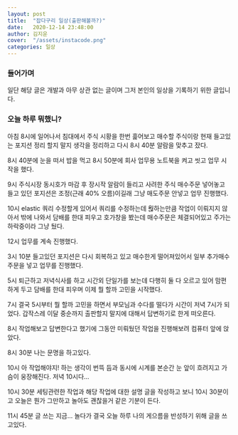```yaml
---
layout: post
title:  "잡다구리 일상(출판해볼까?)"
date:   2020-12-14 23:48:00
author: 김지운
cover:  "/assets/instacode.png"
categories: 일상
---
```


### 들어가며

일단 해당 글은 개발과 아무 상관 없는 글이며 그저 본인의 일상을 기록하기 위한 글입니다.

### 오늘 하루 뭐했니?

아침 8시에 일어나서 침대에서 주식 시황을 한번 흝어보고 매수할 주식이랑 현재 들고있는 포지션 정리 할지 말지 생각을 정리하고 다시 8시 40분 알람을 맞추고 잤다.

8시 40분에 눈을 떠서 밥을 먹고 8시 50분에 회사 업무용 노트북을 켜고 씻고 업무 시작을 했다.

9시 주식시장 동시호가 마감 후 장시작 알람이 들리고 사려한 주식 매수주문 넣어놓고 들고 있던 포지션은 조정(근래 40% 오름)이길래 그냥 매도주문 안넣고 업무 진행했다.

10시 elastic 쿼리 수정할게 있어서 쿼리를 수정하는데 웒하는만큼 작업이 이뤄지지 않아서 밖에 나와서 담배를 한대 피우고 호가창을 봤는데 매수주문은 체결되어있고 주가는 하락중이라 그냥 뒀다.

12시 업무를 계속 진행했다.

3시 10분 들고있던 포지션은 다시 회복하고 있고 매수한게 떨어져있어서 일부 추가매수 주문을 넣고 업무를 진행했다.

5시 퇴근하고 저녁식사를 하고 시간외 단일가를 보는데 다행히 둘 다 오르고 있어 맘편하게 두고 담배를 한대 피우며 이제 뭘 할까 고민을 시작했다.

7시 결국 5시부터 뭘 할까 고민을 하면서 부모님과 수다를 떨다가 시간이 저녁 7시가 되었다. 갑작스레 이달 중순까지 출판할지 말지에 대해서 답변하기로 한게 떠오른다.

8시 작업해보고 답변한다고 했기에 그동안 미뤄뒀던 작업을 진행해보려 컴퓨터 앞에 앉았다.

8시 30분 나는 문명을 하고있다.

10시 아 작업해야지! 하는 생각이 번뜩 듬과 동시에 시계를 본순간 눈 앞이 흐려지고 가슴이 웅장해진다. 저녁 10시다...

10시 30분 세팅관련한 작업과 해당 작업에 대한 설명 글을 작성하고 보니 10시 30분이고 오늘은 뭔가 그만하고 놀아도 괜찮을거 같은 기분이 든다.

11시 45분 글 쓰는 지금... 놀다가 결국 오늘 하루 나의 게으름을 반성하기 위해 글을 쓰고있다.
